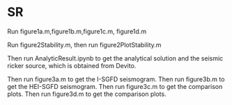 # SR

Run figure1a.m,figure1b.m,figure1c.m, figure1d.m 

Run figure2Stability.m, then run figure2PlotStability.m

Then run AnalyticResult.ipynb to get the analytical solution and the seismic ricker source,
which is obtained from Devito.

Then run figure3a.m to get the I-SGFD seismogram.
Then run figure3b.m to get the HEI-SGFD seismogram.
Then run figure3c.m to get the comparison plots. 
Then run figure3d.m to get the comparison plots. 
